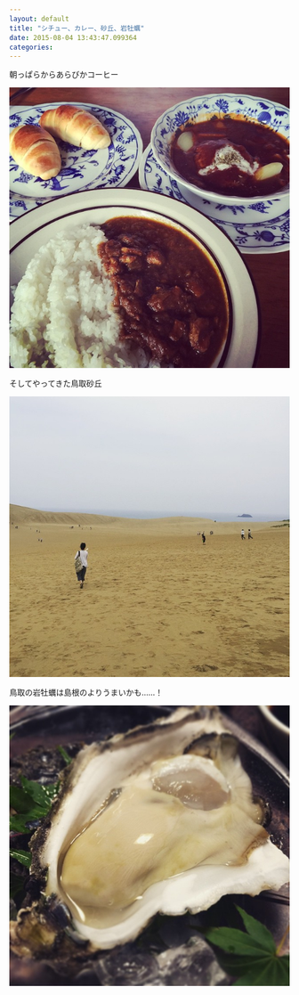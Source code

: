 ```yaml
---
layout: default
title: "シチュー、カレー、砂丘、岩牡蠣"
date: 2015-08-04 13:43:47.099364
categories: 
---
```


朝っぱらからあらびかコーヒー

![朝っぱらからあらびかコーヒー](/assets/images/201506/11372382_1621380241407420_1335036357_n.jpg)

そしてやってきた鳥取砂丘

![そしてやってきた鳥取砂丘](/assets/images/201506/11380034_389120464631067_1167793302_n.jpg)

鳥取の岩牡蠣は島根のよりうまいかも……！

![鳥取の岩牡蠣は島根のよりうまいかも……！](/assets/images/201506/11357565_1414662802193895_612359744_n.jpg)


